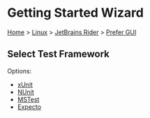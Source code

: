 <!--
GENERATED FILE - DO NOT EDIT
This file was generated by [MarkdownSnippets](https://github.com/SimonCropp/MarkdownSnippets).
Source File: /docs/mdsource/wiz/Linux_Rider_Gui.source.md
To change this file edit the source file and then run MarkdownSnippets.
-->

# Getting Started Wizard

[Home](/docs/wiz/readme.md) > [Linux](Linux.md) > [JetBrains Rider](Linux_Rider.md) > [Prefer GUI](Linux_Rider_Gui.md)

## Select Test Framework

Options:
 * [xUnit](Linux_Rider_Gui_xUnit.md)
 * [NUnit](Linux_Rider_Gui_NUnit.md)
 * [MSTest](Linux_Rider_Gui_MSTest.md)
 * [Expecto](Linux_Rider_Gui_Expecto.md)
